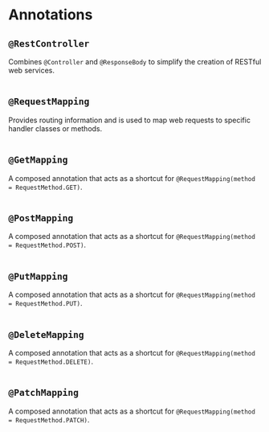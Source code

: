 # Annotations

## `@RestController`

Combines `@Controller` and `@ResponseBody` to simplify the creation of RESTful web services.

```java

```

## `@RequestMapping`

Provides routing information and is used to map web requests to specific handler classes or methods.

```java

```

## `@GetMapping`

A composed annotation that acts as a shortcut for `@RequestMapping(method = RequestMethod.GET)`.

```java

```

## `@PostMapping`

A composed annotation that acts as a shortcut for `@RequestMapping(method = RequestMethod.POST)`.

```java

```

## `@PutMapping`

A composed annotation that acts as a shortcut for `@RequestMapping(method = RequestMethod.PUT)`.

```java

```

## `@DeleteMapping`

A composed annotation that acts as a shortcut for `@RequestMapping(method = RequestMethod.DELETE)`.

```java

```

## `@PatchMapping`

A composed annotation that acts as a shortcut for `@RequestMapping(method = RequestMethod.PATCH)`.

```java

```
